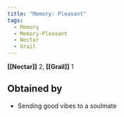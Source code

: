 ```yaml
---
title: "Memory: Pleasant"
tags:
  - Memory
  - Memory-Pleasant
  - Nectar
  - Grail
---
```

**[[Nectar]]** 2, **[[Grail]]** 1
## Obtained by

- Sending good vibes to a soulmate
